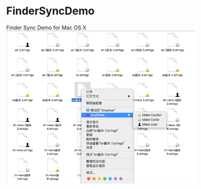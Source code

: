 # FinderSyncDemo
Finder Sync Demo for Mac OS X
![Screenshot](https://raw.githubusercontent.com/BokkkRottt/FinderSyncDemo/master/屏幕截图%202015-12-09%2017.34.24.png "Demo Screenshot")
